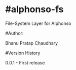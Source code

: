 #alphonso-fs
==

File-System Layer for Alphonso

#Author:

Bhanu Pratap Chaudhary

#Version History

0.0.1 - First release
